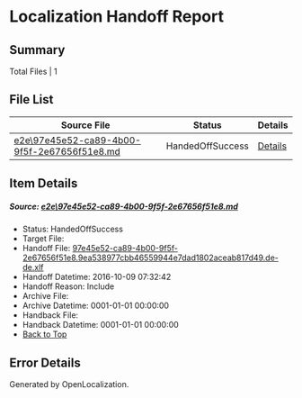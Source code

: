 # <a name='report-top'></a> Localization Handoff Report

## Summary
 Total Files | 1

## File List
 Source File | Status | Details 
 ----------- | ------ | ------- 
 [e2e\97e45e52-ca89-4b00-9f5f-2e67656f51e8.md](https://github.com/OpenLocalizationTestOrg/ol-test0/blob/deed029e0a3b8c9d0e06c02ad3dd44142f79e8d3/e2e/97e45e52-ca89-4b00-9f5f-2e67656f51e8.md) | HandedOffSuccess | [Details](#ccc61dc367fec173780dd53075512dd5b4b500841)

## Item Details
##### <a name='ccc61dc367fec173780dd53075512dd5b4b500841'></a> Source: [e2e\97e45e52-ca89-4b00-9f5f-2e67656f51e8.md](https://github.com/OpenLocalizationTestOrg/ol-test0/blob/deed029e0a3b8c9d0e06c02ad3dd44142f79e8d3/e2e/97e45e52-ca89-4b00-9f5f-2e67656f51e8.md)
* Status: HandedOffSuccess
* Target File: 
* Handoff File: [97e45e52-ca89-4b00-9f5f-2e67656f51e8.9ea538977cbb46559944e7dad1802aceab817d49.de-de.xlf](https://github.com/OpenLocalizationTestOrg/ol-test0-handoff/blob/b0dad5aafdf763770eb78c13e5107af54b66cc00/ol-handoff/OpenLocalizationTestOrg/ol-test0-dede/qimu/ht/97e45e52-ca89-4b00-9f5f-2e67656f51e8.9ea538977cbb46559944e7dad1802aceab817d49.de-de.xlf)
* Handoff Datetime: 2016-10-09 07:32:42
* Handoff Reason: Include
* Archive File: 
* Archive Datetime: 0001-01-01 00:00:00
* Handback File: 
* Handback Datetime: 0001-01-01 00:00:00
* [Back to Top](#report-top)


## Error Details

Generated by OpenLocalization.
